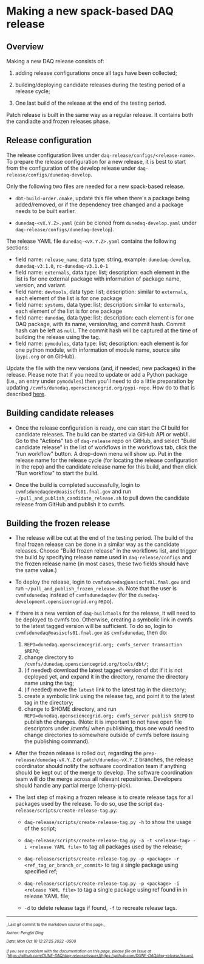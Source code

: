 # Making a new spack-based DAQ release

## Overview

Making a new DAQ release consists of:


1. adding release configurations once all tags have been collected;


2. building/deploying candidate releases during the testing period of a release cycle;


3. One last build of the release at the end of the testing period.

Patch release is built in the same way as a regular release. It contains both the candiadte and frozen releases phase.


## Release configuration

The release configuration lives under `daq-release/configs/<release-name>`. To prepare the release configuration for a new release, it is best to start from the configuration of the develop release under `daq-release/configs/dunedaq-develop`. 

Only the following two files are needed for a new spack-based release.


* `dbt-build-order.cmake`, update this file when there's a package being added/removed, or if the dependency tree changed and a package needs to be built earlier.

* `dunedaq-<vX.Y.Z>.yaml` (can be cloned from `dunedaq-develop.yaml` under `daq-release/configs/dunedaq-develop`).

The release YAML file `dunedaq-<vX.Y.Z>.yaml` contains the following sections:

- field name: `release_name`, data type: string, example: `dunedaq-develop`, `dunedaq-v3.1.0`, `rc-dunedaq-v3.1.0-1`
- field name: `externals`, data type: list; description: each element in the list is for one external package with information of package name, version, and variant.
- field name: `devtools`, data type: list; description: similar to `externals`, each element of the list is for one package
- field name: `systems`, data type: list; description: similar to `externals`, each element of the list is for one package
- field name: `dunedaq`, data type: list; description: each element is for one DAQ package, with its name, version/tag, and commit hash. Commit hash can be left as `null`. The commit hash will be captured at the time of building the release using the tag. 
- field name: `pymodules`, data type: list; description: each element is for one python module, with information of module name, source site (`pypi.org` or on GitHub).

Update the file with the new versions (and, if needed, new packages) in the release. Please note that if you need to update or add a Python package (i.e., an entry under `pymodules`) then you'll need to do a little preparation by updating `/cvmfs/dunedaq.opensciencegrid.org/pypi-repo`. How do to that is described [here](add_modules_to_pypi_repo.md). 

## Building candidate releases


* Once the release configuration is ready, one can start the CI build for candidate releases. The build can be started via GitHub API or webUI. Go to the "Actions" tab of `daq-release` repo on GitHub, and select "Build candidate release" in the list of workflows in the workflows tab, click the "run workflow" button. A drop-down menu will show up. Put in the release name for the release cycle (for locating the release configuration in the repo) and the candidate release name for this build, and then click "Run workflow" to start the build.


* Once the build is completed successfully, login to `cvmfsdunedaqdev@oasiscfs01.fnal.gov` and run `~/pull_and_publish_candidate_release.sh` to pull down the candidate release from GitHub and publish it to cvmfs.


## Building the frozen release


* The release will be cut at the end of the testing period. The build of the final frozen release can be done in a similar way as the candidate releases. Choose "Build frozen release" in the workflows list, and trigger the build by specifying release name used in `daq-release/configs` and the frozen release name (in most cases, these two fields should have the same value.)


* To deploy the release, login to `cvmfsdunedaq@oasiscfs01.fnal.gov` and run `~/pull_and_publish_frozen_release.sh`.  Note that the user is `cvmfsdunedaq` instead of `cvmfsdunedaqdev` (for the `dunedaq-development.opensicencgrid.org` repo).


* If there is a new version of `daq-buildtools` for the release, it will need to be deployed to cvmfs too. Otherwise, creating a symbolic link in cvmfs to the latest tagged version will be sufficient. 
To do so, login to `cvmfsdunedaq@oasiscfs01.fnal.gov` as `cvmfsdunedaq`, then do:
    1. `REPO=dunedaq.opensciencegrid.org; cvmfs_server transaction $REPO`;
    2. change directory to `/cvmfs/dunedaq.opensciencegrid.org/tools/dbt/`;
    3. (if needed) download the latest tagged version of dbt if it is not deployed yet, and expand it in the directory, rename the directory name using the tag;
    4. (if needed) move the `latest` link to the latest tag in the directory;
    5. create a symbolic link using the release tag, and point it to the latest tag in the directory;
    6. change to $HOME directory, and run `REPO=dunedaq.opensciencegrid.org; cvmfs_server publish $REPO` to publish the changes. (Note: it is important to not have open file descriptors under /cvmfs/ when publishing, thus one would need to change directories to somewhere outside of cvmfs before issuing the publishing command).


* After the frozen release is rolled out, regarding the `prep-release/dunedaq-vX.Y.Z` or `patch/dunedaq-vX.Y.Z` branches, the release coordinator should notify the software coordination team if anything should be kept out of the merge to develop. The software coordination team will do the merge across all relevant repositories. Developers should handle any partial merge (cherry-pick).


* The last step of making a frozen release is to create release tags for all packages used by the release. To do so, use the script `daq-release/scripts/create-release-tag.py`:

  * `daq-release/scripts/create-release-tag.py -h` to show the usage of the script;

  * `daq-release/scripts/create-release-tag.py -a -t <release-tag> -i <release YAML file>` to tag all packages used by the release;

  * `daq-release/scripts/create-release-tag.py -p <package> -r <ref_tag_or_branch_or_commit>` to tag a single package using specified ref;

  * `daq-release/scripts/create-release-tag.py -p <package> -i <release YAML file>` to tag a single package using ref found in in release YAML file;

  * `-d` to delete release tags if found, `-f` to recreate release tags.


-----

<font size="1">
_Last git commit to the markdown source of this page:_


_Author: Pengfei Ding_

_Date: Mon Oct 10 12:27:25 2022 -0500_

_If you see a problem with the documentation on this page, please file an Issue at [https://github.com/DUNE-DAQ/daq-release/issues](https://github.com/DUNE-DAQ/daq-release/issues)_
</font>
